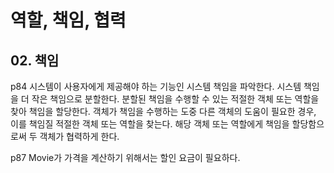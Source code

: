 # 역할, 책임, 협력
## 02. 책임
p84
시스템이 사용자에게 제공해야 하는 기능인 시스템 책임을 파악한다.
시스템 책임을 더 작은 책임으로 분할한다.
분할된 책임을 수행할 수 있는 적절한 객체 또는 역할을 찾아 책임을 할당한다.
객체가 책임을 수행하는 도중 다른 객체의 도움이 필요한 경우, 이를 책임질 적절한 객체 또는 역할을 찾는다.
해당 객체 또는 역할에게 책임을 할당함으로써 두 객체가 협력하게 한다.

p87
Movie가 가격을 계산하기 위해서는 할인 요금이 필요하다.
